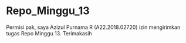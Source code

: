 # Repo_Minggu_13
Permisi pak, saya Azizul Purnama R (A22.2018.02720) izin mengirimkan tugas Repo Minggu 13. Terimakasih
